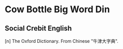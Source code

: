 # Cow Bottle Big Word Din
## Social Crebit English

[n] The Oxford Dictionary. From Chinese "牛津大字典".
